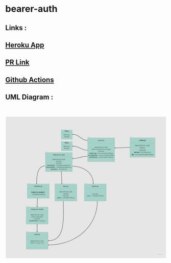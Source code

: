 # bearer-auth

## Links :

## [Heroku App](https://esraa-bearer-auth.herokuapp.com/)

## [PR Link]()

## [Github Actions](https://github.com/EsraaBanat/basic-auth/actions)

## UML Diagram :

<br>

![](./UML.jpg)